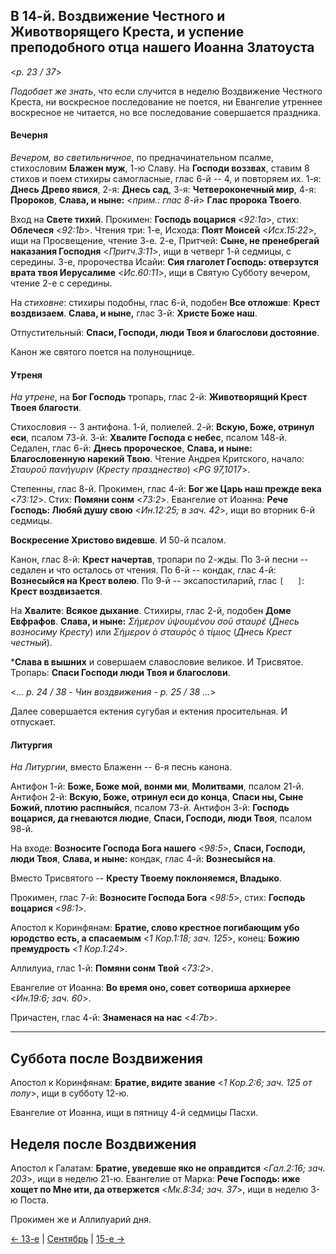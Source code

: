 
## В 14-й. Воздвижение Честного и Животворящего Креста, и успение преподобного отца нашего Иоанна Златоуста

<*p. 23 / 37*>

*Подобает же знать*, что если случится в неделю Воздвижение Честного Креста, ни воскресное последование 
не поется, ни Евангелие утреннее воскресное не читается, но все последование совершается праздника.

#### Вечерня

*Вечером, во светильничное*, по предначинательном псалме, стихословим **Блажен муж**, 1-ю Славу. 
На **Господи воззвах**, ставим 8 стихов и поем стихиры самогласные, глас 6-й -- 4, и повторяем их. 
1-я: **Днесь Древо явися**, 2-я: **Днесь сад**, 3-я: **Четвероконечный мир**, 4-я: **Пророков**,
**Слава, и ныне:** <*прим.: глас 8-й*> **Глас пророка Твоего**. 

Вход на **Свете тихий**. Прокимен: **Господь воцарися** <*92:1a*>, стих: **Облечеся** <*92:1b*>. 
Чтения три: 1-е, Исхода: **Поят Моисей** <*Исх.15:22*>, ищи на Просвещение, чтение 3-е. 
2-е, Притчей: **Сыне, не пренебрегай наказания Господня** <*Притч.3:11*>, ищи в четверг 1-й седмицы, с середины. 
3-е, пророчества Исайи: **Сия глаголет Господь: отверзутся врата твоя Иерусалиме** <*Ис.60:11*>, 
ищи в Святую Субботу вечером, чтение 2-е с середины.

На *стиховне*: стихиры подобны, глас 6-й, подобен **Все отложше**: **Крест воздвизаем**. 
**Слава, и ныне,** глас 3-й: **Христе Боже наш**.  

Отпустительный: **Спаси, Господи, люди Твоя и благослови достояние**.

Канон же святого поется на полунощнице.

#### Утреня

*На утрене*, на **Бог Господь** тропарь, глас 2-й: **Животворящий Крест Твоея благости**.

Стихословия -- 3 антифона. 
1-й, полиелей. 
2-й: **Вскую, Боже, отринул еси**, псалом 73-й. 
3-й: **Хвалите Господа с небес**, псалом 148-й. 
Седален, глас 6-й: **Днесь пророческое**, **Слава, и ныне: Благословенную нарекий Твою**.
Чтение Андрея Критского, начало: *Σταυροῦ πανήγυριν* (*Кресту празднество*) <*PG 97,1017*>. 

Степенны, глас 8-й. Прокимен, глас 4-й: **Бог же Царь наш прежде века** <*73:12*>. 
Стих: **Помяни сонм** <*73:2*>. 
Евангелие от Иоанна: **Рече Господь: Любяй душу свою** <*Ин.12:25; в зач. 42*>, ищи во вторник 6-й седмицы. 

**Воскресение Христово видевше**. И 50-й псалом. 

Канон, глас 8-й: **Крест начертав**, тропари по 2-жды. 
По 3-й песни -- седален и что осталось от чтения. 
По 6-й -- кондак, глас 4-й: **Вознесыйся на Крест волею**. 
По 9-й -- эксапостиларий, глас `[   ]`: **Крест воздвизается**. 

На **Хвалите**: **Всякое дыхание**. Стихиры, глас 2-й, подобен **Доме Евфрафов**. 
**Слава, и ныне:** *Σήμερον ὑψουμένου σοῦ σταυρέ* (*Днесь возносиму Кресту*) или 
*Σήμερον ὁ σταυρὸς ὁ τίμιος* (*Днесь Крест честный*).

***Слава в вышних** и совершаем славословие великое. И Трисвятое. Тропарь: **Спаси Господи 
люди Твоя и благослови**.

<*... p. 24 / 38 - Чин воздвижения - p. 25 / 38 ...*>

Далее совершается ектения сугубая и ектения просительная. И отпускает.

#### Литургия

*На Литургии*, вместо Блаженн -- 6-я песнь канона. 
 
Антифон 1-й: **Боже, Боже мой, вонми ми**, **Молитвами**, псалом 21-й. 
Антифон 2-й: **Вскую, Боже, отринул еси до конца**, **Спаси ны, Сыне Божий, плотию распныйся**, псалом 73-й. 
Антифон 3-й: **Господь воцарися, да гневаются людие**, **Спаси, Господи, люди Твоя**, псалом 98-й. 

На входе: **Возносите Господа Бога нашего** <*98:5*>,  **Спаси, Господи, люди Твоя**, 
**Слава, и ныне:** кондак, глас 4-й: **Вознесыйся на**. 

Вместо Трисвятого -- **Кресту Твоему поклоняемся, Владыко**. 

Прокимен, глас 7-й: **Возносите Господа Бога** <*98:5*>, стих: **Господь воцарися** <*98:1*>. 
 
Апостол к Коринфянам: **Братие, слово крестное погибающим убо юродство есть, а спасаемым** <*1 Кор.1:18; зач. 125*>, 
конец: **Божию премудрость** <*1 Кор.1:24*>.  

Аллилуиа, глас 1-й: **Помяни сонм Твой** <*73:2*>. 

Евангелие от Иоанна: **Во время оно, совет сотвориша архиерее** <*Ин.19:6; зач. 60*>. 

Причастен, глас 4-й: **Знаменася на нас** <*4:7b*>. 

---

## Суббота после Воздвижения

Апостол к Коринфянам: **Братие, видите звание** <*1 Кор.2:6; зач. 125 от полу*>, ищи в субботу 12-ю. 

Евангелие от Иоанна, ищи в пятницу 4-й седмицы Пасхи. 

## Неделя после Воздвижения

Апостол к Галатам: **Братие, уведевше яко не оправдится** <*Гал.2:16; зач. 203*>, ищи в неделю 21-ю. 
Евангелие от Марка: **Рече Господь: иже хощет по Мне ити, да отвержется** <*Мк.8:34; зач. 37*>, 
ищи в неделю 3-ю Поста. 

Прокимен же и Аллилуарий дня.

[← 13-е](09_13_MES.ru.md) | [Сентябрь](README.md#14-й) | [15-е →](09_15_MES.ru.md)
